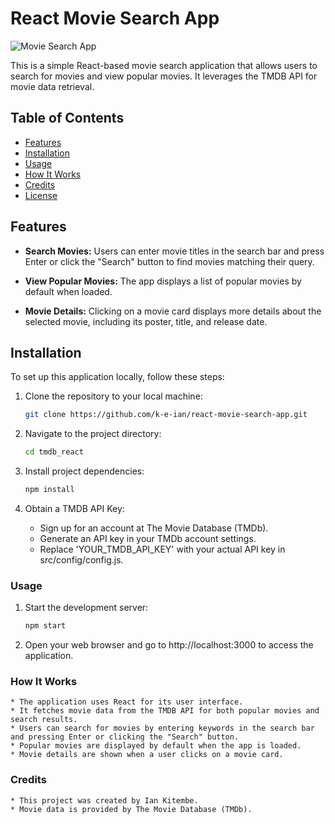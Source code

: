 # React Movie Search App

![Movie Search App](https://example.com/movie-search-app-screenshot.png)

This is a simple React-based movie search application that allows users to search for movies and view popular movies. It leverages the TMDB API for movie data retrieval.

## Table of Contents

- [Features](#features)
- [Installation](#installation)
- [Usage](#usage)
- [How It Works](#how-it-works)
- [Credits](#credits)
- [License](#license)

## Features

- **Search Movies:** Users can enter movie titles in the search bar and press Enter or click the "Search" button to find movies matching their query.

- **View Popular Movies:** The app displays a list of popular movies by default when loaded.

- **Movie Details:** Clicking on a movie card displays more details about the selected movie, including its poster, title, and release date.

## Installation

To set up this application locally, follow these steps:

1. Clone the repository to your local machine:

   ```bash
   git clone https://github.com/k-e-ian/react-movie-search-app.git
   ```
2. Navigate to the project directory:

    ```bash
    cd tmdb_react
    ```
3. Install project dependencies:

    ```bash
    npm install
    ```
4. Obtain a TMDB API Key:

    *    Sign up for an account at The Movie Database (TMDb).
    *    Generate an API key in your TMDb account settings.
    *    Replace 'YOUR_TMDB_API_KEY' with your actual API key in src/config/config.js.

### Usage

1. Start the development server:

    ```bash
    npm start
    ```

2. Open your web browser and go to http://localhost:3000 to access the application.

### How It Works

    * The application uses React for its user interface.
    * It fetches movie data from the TMDB API for both popular movies and search results.
    * Users can search for movies by entering keywords in the search bar and pressing Enter or clicking the "Search" button.
    * Popular movies are displayed by default when the app is loaded.
    * Movie details are shown when a user clicks on a movie card.

### Credits

    * This project was created by Ian Kitembe.
    * Movie data is provided by The Movie Database (TMDb).
